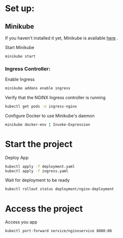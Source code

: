 #  Set up:
##  Minikube
If you haven't installed it yet, Minikube is available [here](https://minikube.sigs.k8s.io/docs/start/?arch=%2Fwindows%2Fx86-64%2Fstable%2F.exe+download) .

Start Minikube
```bash
minikube start
```

### Ingress Controller:
Enable Ingress
```bash
minikube addons enable ingress
```
Verify that the NGINX Ingress controller is running
```bash
kubectl get pods -n ingress-nginx
```


Configure Docker to use Minikube's daemon
```bash
minikube docker-env | Invoke-Expression
```


# Start the project
Deploy App 
```bash
kubectl apply -f deployment.yaml
kubectl apply -f ingress.yaml
```

Wait for deployment to be ready
```bash
kubectl rollout status deployment/nginx-deployment
```

# Access the project 
Access you app 
```bash
kubectl port-forward service/nginxservice 8080:80
```
